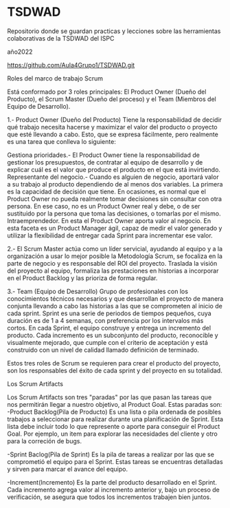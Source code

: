 # TSDWAD
Repositorio donde se guardan practicas y lecciones sobre las herramientas colaborativas de la TSDWAD del ISPC

año2022

https://github.com/Aula4Grupo1/TSDWAD.git          

Roles del marco de trabajo Scrum

Está conformado por 3 roles principales: El Product Owner (Dueño del Producto), el Scrum Master (Dueño del proceso) y el Team (Miembros del Equipo de Desarrollo).

1.- Product Owner (Dueño del Producto)
Tiene la responsabilidad de decidir qué trabajo necesita hacerse y maximizar el valor del producto o proyecto que esté llevando a cabo. Esto, que se expresa fácilmente, pero realmente es una tarea que conlleva lo siguiente:

Gestiona prioridades.- El Product Owner tiene la responsabilidad de gestionar los presupuestos, de contratar al equipo de desarrollo y de explicar cuál es el valor que produce el producto en el que está invirtiendo.
Representante del negocio.- Cuando es alguien de negocio, aportará valor a su trabajo al producto dependiendo de al menos dos variables. La primera es la capacidad de decisión que tiene. En ocasiones, es normal que el Product Owner no pueda realmente tomar decisiones sin consultar con otra persona. En ese caso, no es un Product Owner real y debe, o de ser sustituido por la persona que toma las decisiones, o tomarlas por el mismo.
Intraemprendedor. En esta el Product Owner aporta valor al negocio. En esta faceta es un Product Manager ágil, capaz de medir el valor generado y utilizar la flexibilidad de entregar cada Sprint para incrementar ese valor.

2.- El Scrum Master 
actúa como un líder servicial, ayudando al equipo y a la organización a usar lo mejor posible  la Metodología Scrum, se focaliza en la parte de negocio y es responsable del ROI del proyecto. Traslada la visión del proyecto al equipo, formaliza las prestaciones en historias a incorporar en el Product Backlog y las prioriza de forma regular.

3.- Team (Equipo de Desarrollo) 
Grupo de profesionales con los conocimientos técnicos necesarios y que desarrollan el proyecto de manera conjunta llevando a cabo las historias a las que se comprometen al inicio de cada sprint. Sprint es una serie de periodos de tiempos pequeños, cuya duración es de 1 a 4 semanas, con preferencia por los intervalos más cortos. En cada Sprint, el equipo construye y entrega un incremento del producto. Cada incremento es un subconjunto del producto, reconocible y visualmente mejorado, que cumple con el criterio de aceptación y está construido con un nivel de calidad llamado definición de terminado.

Estos tres roles de Scrum se requieren para crear el producto del proyecto, son los responsables del éxito de cada sprint y del proyecto en su totalidad.

Los Scrum Artifacts

Los Scrum Artifacts son tres "paradas" por las que pasan las tareas que nos permitirán llegar a nuestro objetivo, al Product Goal.
Estas paradas son:
-Product Backlog(Pila de Producto)
	Es una lista o pila ordenada de posibles trabajos a seleccionar para realizar durante una planificación de Sprint.
	Esta lista debe incluir todo lo que represente o aporte para conseguir el Product Goal. Por ejemplo, un item para explorar las necesidades del cliente y otro para la correción de bugs. 

-Sprint Baclog(Pila de Sprint)
	Es la pila de tareas a realizar por las que se comprometió el equipo para el Sprint.
	Estas tareas se encuentras detalladas y sirven para marcar el avance del equipo.

-Increment(Incremento)
	Es la parte del producto desarrollado en el Sprint.
	Cada incremento agrega valor al incremento anterior y, bajo un proceso de verificación, se asegura que todos los incrementos trabajen bien juntos.
